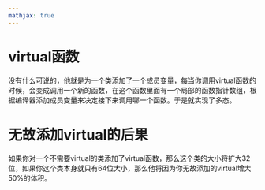 ```yaml
---
mathjax: true
---
```


# virtual函数
 没有什么可说的，他就是为一个类添加了一个成员变量，每当你调用virtual函数的时候，会变成调用一个新的函数，在这个函数里面有一个局部的函数指针数组，根据编译器添加成员变量来决定接下来调用哪一个函数。于是就实现了多态。
# 无故添加virtual的后果
 如果你对一个不需要virtual的类添加了virtual函数，那么这个类的大小将扩大32位，如果你这个类本身就只有64位大小，那么他将因为你无故添加的virtual增大50%的体积。